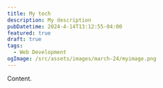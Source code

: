 ```yaml
---
title: My tech
description: My description
pubDatetime: 2024-4-14T13:12:55-04:00
featured: true
draft: true
tags:
  - Web Development
ogImage: /src/assets/images/march-24/myimage.png
---
```


Content.
